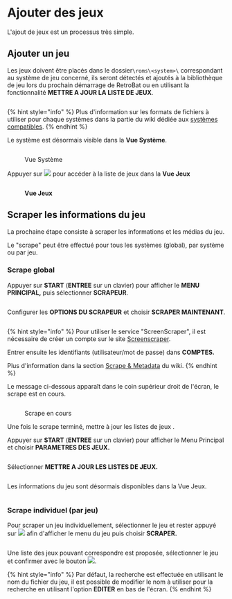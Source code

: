 # Ajouter des jeux

L'ajout de jeux est un processus très simple.

## Ajouter un jeu

Les jeux doivent être placés dans le dossier`\roms\<system>\` correspondant au système de jeu concerné, ils seront détectés et ajoutés à la bibliothèque de jeu lors du prochain démarrage de RetroBat ou en utilisant la fonctionnalité **METTRE A JOUR LA LISTE DE JEUX**.&#x20;

<div align="left"><figure><img src="https://i.imgur.com/ayxotgu.png" alt=""><figcaption></figcaption></figure></div>

{% hint style="info" %}
Plus d'information sur les formats de fichiers à utiliser pour chaque systèmes dans la partie du wiki dédiée aux [systèmes compatibles](../systemes-and-emulateurs/supported-game-systems/).
{% endhint %}

Le système est désormais visible dans la **Vue Système**.

<div align="left"><figure><img src="https://i.imgur.com/Koqx1du.png" alt=""><figcaption><p>Vue Système</p></figcaption></figure></div>

Appuyer sur ![](<../.gitbook/assets/image (20).png>) pour accéder à la liste de jeux dans la **Vue Jeux**

<div align="left"><figure><img src="https://i.imgur.com/zQA7I0U.png" alt=""><figcaption><p><strong>Vue Jeux</strong></p></figcaption></figure></div>

## Scraper les informations du jeu

La prochaine étape consiste à scraper les informations et les médias du jeu.

Le "scrape" peut être effectué pour tous les systèmes (global), par système ou par jeu.

### Scrape global

Appuyer sur **START** (**ENTREE** sur un clavier) pour afficher le **MENU PRINCIPAL,** puis sélectionner **SCRAPEUR**.

<div align="left"><figure><img src="https://i.imgur.com/r32aLJ2.png" alt=""><figcaption></figcaption></figure></div>

Configurer les **OPTIONS DU SCRAPEUR** et choisir **SCRAPER MAINTENANT**.

<div align="left"><figure><img src="https://i.imgur.com/g57MAp0.png" alt=""><figcaption></figcaption></figure></div>

{% hint style="info" %}
Pour utiliser le service "ScreenScraper", il est nécessaire de créer un compte sur le site [Screenscraper](https://www.screenscraper.fr/).&#x20;

Entrer ensuite les identifiants (utilisateur/mot de passe) dans **COMPTES.**

Plus d'information dans la section [Scrape & Metadata](../navigation/scraping-and-metadata.md) du wiki.
{% endhint %}

Le message ci-dessous apparaît dans le coin supérieur droit de l'écran, le scrape est en cours.

<div align="left"><figure><img src="https://i.imgur.com/V7ng0Nd.png" alt=""><figcaption><p>Scrape en cours</p></figcaption></figure></div>

Une fois le scrape terminé, mettre à jour les listes de jeux .

Appuyer sur **START** (**ENTREE** sur un clavier) pour afficher le Menu Principal et choisir **PARAMETRES DES JEUX.**

<div align="left"><figure><img src="https://i.imgur.com/GYcVpVa.png" alt=""><figcaption></figcaption></figure></div>

Sélectionner **METTRE A JOUR LES LISTES DE JEUX.**

<div align="left"><figure><img src="https://i.imgur.com/HlEF6Ic.png" alt=""><figcaption></figcaption></figure></div>

Les informations du jeu sont désormais disponibles dans la Vue Jeux.

<div align="left"><figure><img src="https://i.imgur.com/x4GB9Zw.png" alt=""><figcaption></figcaption></figure></div>

### Scrape individuel (par jeu)

Pour scraper un jeu individuellement, sélectionner le jeu et rester appuyé sur ![](<../.gitbook/assets/image (20).png>) afin d'afficher le menu du jeu puis choisir **SCRAPER.**

<div align="left"><figure><img src="https://i.imgur.com/BX2auLe.png" alt=""><figcaption></figcaption></figure></div>

Une liste des jeux pouvant correspondre est proposée, sélectionner le jeu et confirmer avec le bouton ![](<../.gitbook/assets/image (20).png>).

{% hint style="info" %}
Par défaut, la recherche est effectuée en utilisant le nom du fichier du jeu, il est possible de modifier le nom à utiliser pour la recherche en utilisant l'option **EDITER** en bas de l'écran.
{% endhint %}

<div align="left"><figure><img src="https://i.imgur.com/8gUSihq.png" alt=""><figcaption></figcaption></figure></div>
